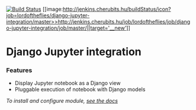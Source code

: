 [![Build Status](http://jenkins.cherubits.hu/buildStatus/icon?job=lordoftheflies/django-jupyter-integration/master)](http://jenkins.cherubits.hu/job/lordoftheflies/django-jupyter-integration/master)
[[image:http://jenkins.cherubits.hu/buildStatus/icon?job=lordoftheflies/django-jupyter-integration/master>>http://jenkins.cherubits.hu/job/lordoftheflies/job/django-jupyter-integration/job/master/||target='__new']]

# Django Jupyter integration
### Features

- Display Jupyter notebook as a Django view
- Pluggable execution of notebook with Django models

_To install and configure module, [see the docs](https://github.com/lordoftheflies/django-jupyter-integration/blob/master/kryten-notebook/README.rst)_
